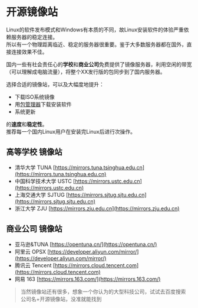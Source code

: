 # 开源镜像站

Linux的软件发布模式和Windows有本质的不同，故Linux安装软件的体验严重依赖服务器的稳定连接。  
所以有一个物理距离临近、稳定的服务器很重要。鉴于大多数服务器都在国外，直接连接效果不佳。  

国内一些有社会责任心的**学校**和**商业公司**免费提供了镜像服务器，利用空闲的带宽（可以理解成电脑流量），将整个XX发行版的包同步到了国内服务器。

选择合适的镜像站，可以及大幅度地提升：

- 下载ISO系统镜像
- 用[包管理器](../%E4%B8%80%E4%BA%9B%E8%BD%AF%E4%BB%B6%E5%8C%85%E7%AE%A1%E7%90%86%E5%99%A8/%E8%BD%AF%E4%BB%B6%E5%8C%85%E7%AE%A1%E7%90%86%E5%99%A8.md)下载安装软件
- 系统更新

的**速度**和**稳定性**。  
推荐每一个国内Linux用户在安装完Linux后进行次操作。

## 高等学校 镜像站

- 清华大学 TUNA [https://mirrors.tuna.tsinghua.edu.cn](https://mirrors.tuna.tsinghua.edu.cn)
- 中国科学技术大学 USTC [https://mirrors.ustc.edu.cn](https://mirrors.ustc.edu.cn)
- 上海交通大学 SJTUG [https://mirrors.sjtug.sjtu.edu.cn](https://mirrors.sjtug.sjtu.edu.cn)
- 浙江大学 ZJU [https://mirrors.zju.edu.cn](https://mirrors.zju.edu.cn)

## 商业公司 镜像站

- 亚马逊&TUNA [https://opentuna.cn/](https://opentuna.cn/)
- 阿里云 OPSX [https://developer.aliyun.com/mirror/](https://developer.aliyun.com/mirror/)
- 腾讯云 Tencent [https://mirrors.cloud.tencent.com](https://mirrors.cloud.tencent.com)
- 网易 163 [https://mirrors.163.com/](https://mirrors.163.com/)

> 当然镜像站还有很多，想象一个你认为的大型科技公司，试试去百度搜索 公司名+开源镜像站，没准就能找到
